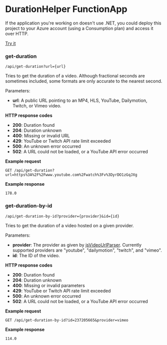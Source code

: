 # DurationHelper FunctionApp

If the application you're working on doesn't use .NET, you could deploy this project to your Azure account (using a Consumption plan) and access it over HTTP.

[Try it](https://www.lakora.us/DurationHelper/api.html)

### get-duration

    /api/get-duration?url={url}

Tries to get the duration of a video. Although fractional seconds are sometimes included, some formats are only accurate to the nearest second.

Parameters:

* **url**: A public URL pointing to an MP4, HLS, YouTube, Dailymotion, Twitch, or Vimeo video.

**HTTP response codes**

* **200**: Duration found
* **204**: Duration unknown
* **400**: Missing or invalid URL
* **429**: YouTube or Twitch API rate limit exceeded
* **500**: An unknown error occurred
* **502**: A URL could not be loaded, or a YouTube API error occurred

**Example request**

    GET /api/get-duration?url=https%3A%2F%2Fwww.youtube.com%2Fwatch%3Fv%3DyrDO1zGqJXg

**Example response**

    178.0

### get-duration-by-id

    /api/get-duration-by-id?provider={provider}&id={id}

Tries to get the duration of a video hosted on a given provider.

Parameters:

* **provider**: The provider as given by [jsVideoUrlParser](https://github.com/Zod-/jsVideoUrlParser). Currently supported providers are "youtube", "dailymotion", "twitch", and "vimeo".
* **id**: The ID of the video.

**HTTP response codes**

* **200**: Duration found
* **204**: Duration unknown
* **400**: Missing or invalid parameters
* **429**: YouTube or Twitch API rate limit exceeded
* **500**: An unknown error occurred
* **502**: A URL could not be loaded, or a YouTube API error occurred

**Example request**

    GET /api/get-duration-by-id?id=237205665&provider=vimeo

**Example response**

    114.0
